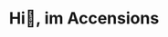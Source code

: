 <h1 align="center">Hi👋, im <a href:"https://github.com/Accensions">Accensions</a></h1>















